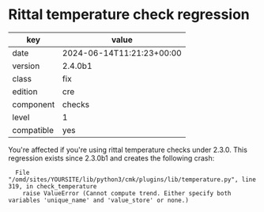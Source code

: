 [//]: # (werk v2)
# Rittal temperature check regression

key        | value
---------- | ---
date       | 2024-06-14T11:21:23+00:00
version    | 2.4.0b1
class      | fix
edition    | cre
component  | checks
level      | 1
compatible | yes

You're affected if you're using rittal temperature checks under 2.3.0.
This regression exists since 2.3.0b1 and creates the following crash:
```
  File "/omd/sites/YOURSITE/lib/python3/cmk/plugins/lib/temperature.py", line 319, in check_temperature
    raise ValueError (Cannot compute trend. Either specify both variables 'unique_name' and 'value_store' or none.)
```
